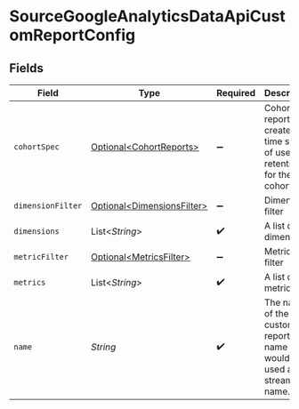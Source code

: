 # SourceGoogleAnalyticsDataApiCustomReportConfig


## Fields

| Field                                                                  | Type                                                                   | Required                                                               | Description                                                            |
| ---------------------------------------------------------------------- | ---------------------------------------------------------------------- | ---------------------------------------------------------------------- | ---------------------------------------------------------------------- |
| `cohortSpec`                                                           | [Optional\<CohortReports>](../../models/shared/CohortReports.md)       | :heavy_minus_sign:                                                     | Cohort reports creates a time series of user retention for the cohort. |
| `dimensionFilter`                                                      | [Optional\<DimensionsFilter>](../../models/shared/DimensionsFilter.md) | :heavy_minus_sign:                                                     | Dimensions filter                                                      |
| `dimensions`                                                           | List\<*String*>                                                        | :heavy_check_mark:                                                     | A list of dimensions.                                                  |
| `metricFilter`                                                         | [Optional\<MetricsFilter>](../../models/shared/MetricsFilter.md)       | :heavy_minus_sign:                                                     | Metrics filter                                                         |
| `metrics`                                                              | List\<*String*>                                                        | :heavy_check_mark:                                                     | A list of metrics.                                                     |
| `name`                                                                 | *String*                                                               | :heavy_check_mark:                                                     | The name of the custom report, this name would be used as stream name. |